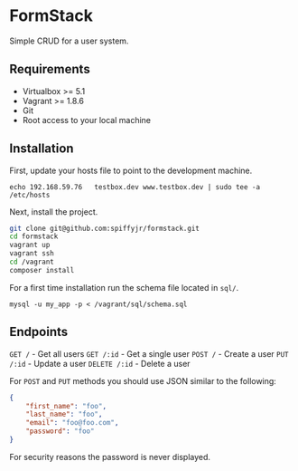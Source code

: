 # FormStack

Simple CRUD for a user system.

## Requirements

 * Virtualbox >= 5.1
 * Vagrant >= 1.8.6
 * Git
 * Root access to your local machine

## Installation

First, update your hosts file to point to the development machine.

`echo 192.168.59.76   testbox.dev www.testbox.dev | sudo tee -a /etc/hosts` 

Next, install the project.

```sh
git clone git@github.com:spiffyjr/formstack.git
cd formstack
vagrant up
vagrant ssh
cd /vagrant
composer install
```

For a first time installation run the schema file located in `sql/`.

`mysql -u my_app -p < /vagrant/sql/schema.sql`

## Endpoints

`GET /` - Get all users
`GET /:id` - Get a single user
`POST /` - Create a user
`PUT /:id` - Update a user
`DELETE /:id` - Delete a user

For `POST` and `PUT` methods you should use JSON similar to the following:

```json
{
    "first_name": "foo",
    "last_name": "foo",
    "email": "foo@foo.com",
    "password": "foo"
}
```

For security reasons the password is never displayed.